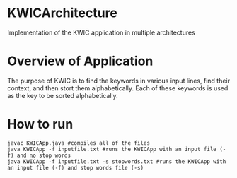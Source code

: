 # KWICArchitecture
Implementation of the KWIC application in multiple architectures

# Overview of Application
The purpose of KWIC is to find the keywords in various input lines, find their context, and then stort them alphabetically. Each of these keywords is used as the key to be sorted alphabetically.

# How to run
	javac KWICApp.java #compiles all of the files
	java KWICApp -f inputfile.txt #runs the KWICApp with an input file (-f) and no stop words
	java KWICApp -f inputfile.txt -s stopwords.txt #runs the KWICApp with an input file (-f) and stop words file (-s)
